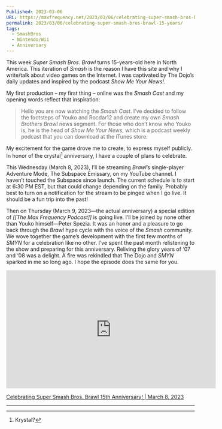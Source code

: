 ```yaml
---
Published: 2023-03-06
URL: https://maxfrequency.net/2023/03/06/celebrating-super-smash-bros-brawl-15-years/
permalink: 2023/03/06/celebrating-super-smash-bros-brawl-15-years/
tags:
  - SmashBros
  - Nintendo/Wii
  - Anniversary
---
```

This week *Super Smash Bros. Brawl* turns 15-years-old here in North America. This iteration of *Smash* is the reason I have this site and why I write/talk about video games on the Internet. I was captivated by The Dojo’s daily updates and inspired by the podcast *Show Me Your News!*.

My first production – my first thing – online was the *Smash Cast* and my opening words reflect that inspiration:

> Hello you are now watching the *Smash Cast*. I’ve decided to follow the footsteps of Youko and Rocdar12 and create my own *Smash Brothers Brawl* news segment. For those who don’t know who Youko is, he is the head of *Show Me Your News*, which is a podcast weekly podcast that you can download at the iTunes store.

My excitement for the game drove me to create, to express myself publicly. In honor of the crystal[^1] anniversary, I have a couple of plans to celebrate.

This Wednesday (March 8, 2023), I’ll be streaming *Brawl*’s single-player Adventure Mode, The Subspace Emissary, on my YouTube channel. I haven’t touched the Subspace since launch. The current schedule is to start at 6:30 PM EST, but that could change depending on the family. Probably best to turn on a notification for the stream to be pinged when I go live. It should be a fun trip into the past!

Then on Thursday (March 9, 2023—the actual anniversary) a special edition of *[[The Max Frequency Podcast]]* is going live. I’ll be joined by none other than Youko himself—Peter Spezia. It was an honor and a pleasure to go back through the *Brawl* hype cycle with the voice of the *Smash* community. We wove together the game’s development with the first few months of *SMYN* for a celebration like no other. I’ve spent the past month relistening to the show and preparing for this anniversary. Reliving the glory years of ‘07 and ‘08 was a delight. A fire was rekindled that The Dojo and *SMYN* sparked in me so long ago. I hope the episode does the same for you.

<div class=iframe-container>
<iframe width="560" height="315" src="https://www.youtube-nocookie.com/embed/qXRufXMR3VM?si=eYrU229Yubygt1R3" title="YouTube video player" frameborder="0" allow="accelerometer; autoplay; clipboard-write; encrypted-media; gyroscope; picture-in-picture; web-share" allowfullscreen></iframe>
</div>

[Celebrating Super Smash Bros. Brawl 15th Anniversary! | March 8, 2023](https://www.youtube.com/live/qXRufXMR3VM)

---
[^1]: Krystal?